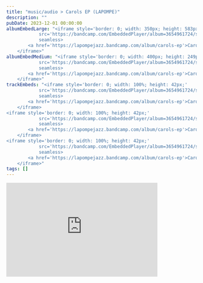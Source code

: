 ```yaml
---
title: "music/audio > Carols EP (LAPOMPE)"
description: ""
pubDate: 2023-12-01 00:00:00
albumEmbedLarge: "<iframe style='border: 0; width: 350px; height: 583px;' 
            src='https://bandcamp.com/EmbeddedPlayer/album=3654961724/size=large/bgcol=ffffff/linkcol=0687f5/tracklist=true/transparent=true/' 
            seamless>
        <a href='https://lapompejazz.bandcamp.com/album/carols-ep'>Carols EP by LAPOMPE</a>
    </iframe>"
albumEmbedMedium: "<iframe style='border: 0; width: 400px; height: 249px;' 
            src='https://bandcamp.com/EmbeddedPlayer/album=3654961724/size=large/bgcol=ffffff/linkcol=0687f5/tracklist=true/artwork=small/transparent=true/' 
            seamless>
        <a href='https://lapompejazz.bandcamp.com/album/carols-ep'>Carols EP by LAPOMPE</a>
    </iframe>"
trackEmbeds: "<iframe style='border: 0; width: 100%; height: 42px;' 
            src='https://bandcamp.com/EmbeddedPlayer/album=3654961724/size=small/bgcol=ffffff/linkcol=0687f5/track=3440325347/transparent=true/' 
            seamless>
        <a href='https://lapompejazz.bandcamp.com/album/carols-ep'>Carols EP by LAPOMPE</a>
    </iframe>
<iframe style='border: 0; width: 100%; height: 42px;' 
            src='https://bandcamp.com/EmbeddedPlayer/album=3654961724/size=small/bgcol=ffffff/linkcol=0687f5/track=333260382/transparent=true/' 
            seamless>
        <a href='https://lapompejazz.bandcamp.com/album/carols-ep'>Carols EP by LAPOMPE</a>
    </iframe>
<iframe style='border: 0; width: 100%; height: 42px;' 
            src='https://bandcamp.com/EmbeddedPlayer/album=3654961724/size=small/bgcol=ffffff/linkcol=0687f5/track=1421698054/transparent=true/' 
            seamless>
        <a href='https://lapompejazz.bandcamp.com/album/carols-ep'>Carols EP by LAPOMPE</a>
    </iframe>"
tags: []
---
```


<iframe style='border: 0; width: 400px; height: 249px;' 
            src='https://bandcamp.com/EmbeddedPlayer/album=3654961724/size=large/bgcol=ffffff/linkcol=0687f5/tracklist=true/artwork=small/transparent=true/' 
            seamless>
        <a href='https://lapompejazz.bandcamp.com/album/carols-ep'>Carols EP by LAPOMPE</a>
    </iframe>